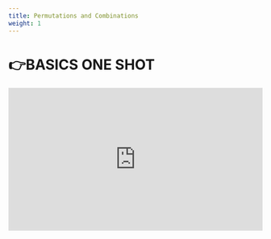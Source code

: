 ```yaml
---
title: Permutations and Combinations
weight: 1
---
```

# **👉BASICS ONE SHOT**



<div style="position:relative;padding-bottom:56.25%;height:0;overflow:hidden;">
  <iframe src="https://www.youtube.com/embed/ttrWXmKp7vg?"
          style="position:absolute;top:0;left:0;width:100%;height:100%;"
          frameborder="0"
          allow="accelerometer; autoplay; clipboard-write; encrypted-media; gyroscope; picture-in-picture; web-share"
          allowfullscreen
          referrerpolicy="strict-origin-when-cross-origin"
          title="YouTube video player"></iframe>
</div>
